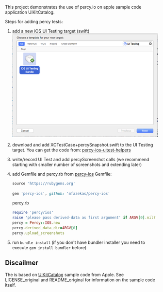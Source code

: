 This project demonstrates the use of percy.io on apple sample code application UIKitCatalog.

Steps for adding percy tests:

1. add a new iOS UI Testing target (swift) ![Add iOS UI Testing](/step_images/add_target.png)
2. download and add XCTestCase+percySnapshot.swift to the UI Testing target. You can get the code from: [percy-ios-uitest-helpers](https://github.com/mfazekas/percy-ios-uitest-helpers)
3. write/record UI Test and add percyScreenshot calls (we recommend starting with smaller number of screenshots and extending later)
4. add Gemfile and percy.rb from [percy-ios](https://github.com/mfazekas/percy-ios)
   Gemfile:
   ```ruby
   source 'https://rubygems.org'

   gem 'percy-ios', github: 'mfazekas/percy-ios'
   ```

   percy.rb
   ```ruby
   require 'percy/ios'
   raise 'please pass derived-data as first argument' if ARGV[0].nil?
   percy = Percy::IOS.new
   percy.derived_data_dir=ARGV[0]
   percy.upload_screenshots
   ```
5. run ```bundle install``` (if you don't have bundler installer you need to execute ```gem install bundler``` before)

## Discailmer

The is based on [UIKitCatalog](https://developer.apple.com/library/content/samplecode/UICatalog/) sample code from Apple. See LICENSE_original and README_original for information on the sample code itself.
